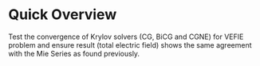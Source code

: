 # Quick Overview #

Test the convergence of Krylov solvers (CG, BiCG and CGNE) for VEFIE problem and ensure result (total electric field) shows the same agreement with the Mie Series as found previously.